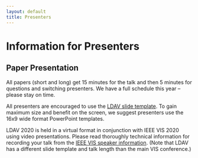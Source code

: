 ```yaml
---
layout: default
title: Presenters
---
```


# Information for Presenters

## Paper Presentation

All papers (short and long) get 15 minutes for the talk and then 5 minutes
for questions and switching presenters. We have a full schedule this year –
please stay on time.

All presenters are encouraged to use the [LDAV slide template].
To gain maximum size and benefit on the screen, we suggest presenters
use the 16x9 wide format PowerPoint templates.

LDAV 2020 is held in a virtual format in conjunction with IEEE VIS 2020 using 
video presentations. Please read thoroughly technical information for 
recording your talk from the [IEEE VIS speaker information]. 
(Note that LDAV has a different slide template and talk length than the main VIS conference.)

[LDAV slide template]: assets/LDAV_2020_Template.pptx
[IEEE VIS speaker information]: http://ieeevis.org/year/2020/info/presenter-information/talk-recording-guide
